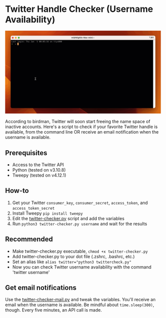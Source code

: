 # Twitter Handle Checker (Username Availability)

![Twitter Handle Checker (Username Availability)](https://github.com/verfasor/twitter-handle-checker/blob/main/twitter-handle-checker.gif)

According to birdman, Twitter will soon start freeing the name space of inactive accounts. Here's a script to check if your favorite Twitter handle is available, from the command line OR receive an email notification when the username is available.

## Prerequisites

- Access to the Twitter API
- Python (tested on v3.10.8)
- Tweepy (tested on v4.12.1)

## How-to

1. Get your Twitter `consumer_key`, `consumer_secret`, `access_token`, and `access_token_secret`
2. Install Tweepy `pip install tweepy`
3. Edit the [twitter-checker.py](https://github.com/verfasor/twitter-handle-checker/blob/main/twitter-checker.py) script and add the variables
4. Run `python3 twitter-checker.py username` and wait for the results

## Recommended 

- Make twitter-checker.py executable, `chmod +x twitter-checker.py`
- Add twitter-checker.py to your dot file (.zshrc, .bashrc, etc.) 
- Set an alias like `alias twitter="python3 twittercheck.py"`
- Now you can check Twitter username availability with the command 'twitter username'

## Get email notifications

Use the [twitter-checker-mail.py](https://github.com/verfasor/twitter-handle-checker/blob/main/twitter-checker-mail.py) and tweak the variables. You'll receive an email when the username is available. Be mindful about `time.sleep(300)`, though. Every five minutes, an API call is made. 

